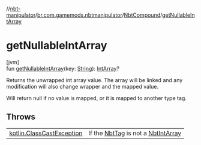 //[nbt-manipulator](../../../index.md)/[br.com.gamemods.nbtmanipulator](../index.md)/[NbtCompound](index.md)/[getNullableIntArray](get-nullable-int-array.md)

# getNullableIntArray

[jvm]\
fun [getNullableIntArray](get-nullable-int-array.md)(key: [String](https://kotlinlang.org/api/latest/jvm/stdlib/kotlin/-string/index.html)): [IntArray](https://kotlinlang.org/api/latest/jvm/stdlib/kotlin/-int-array/index.html)?

Returns the unwrapped int array value. The array will be linked and any modification will also change wrapper and the mapped value.

Will return null if no value is mapped, or it is mapped to another type tag.

## Throws

| | |
|---|---|
| [kotlin.ClassCastException](https://kotlinlang.org/api/latest/jvm/stdlib/kotlin/-class-cast-exception/index.html) | If the [NbtTag](../-nbt-tag/index.md) is not a [NbtIntArray](../-nbt-int-array/index.md) |
